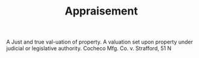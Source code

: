 ---
title: Appraisement
letter: A
permalink: "/definitions/appraisement.html"
body: A Just and true val-uation of property. A valuation set upon property under
  judicial or legislative authority. Cocheco Mfg. Co. v. Strafford, 51 N
published_at: '2018-07-07'
source: Black's Law Dictionary
layout: post
---